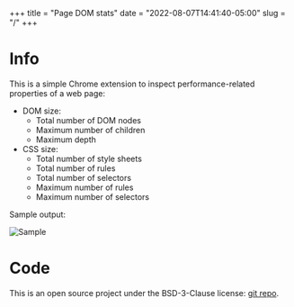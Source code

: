+++
title = "Page DOM stats"
date = "2022-08-07T14:41:40-05:00"
slug = "/"
+++

# Info

This is a simple Chrome extension to inspect performance-related properties of a web page:

* DOM size:
  * Total number of DOM nodes
  * Maximum number of children
  * Maximum depth
* CSS size:
  * Total number of style sheets
  * Total number of rules
  * Total number of selectors
  * Maximum number of rules
  * Maximum number of selectors

Sample output:

![Sample](/images/sample.png)

# Code

This is an open source project under the BSD-3-Clause license: [git repo](https://github.com/uhop/page-dom-stats).
